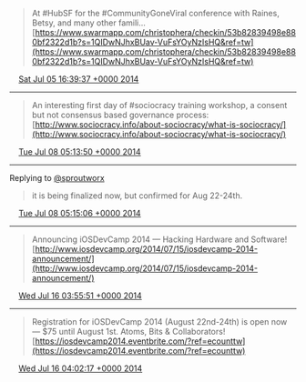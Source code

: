 > At #HubSF for the #CommunityGoneViral conference with Raines, Betsy, and many other famili... [https://www.swarmapp.com/christophera/checkin/53b82839498e880bf2322d1b?s=1QIDwNJhxBUav-VuFsYOyNzIsHQ&ref=tw](https://www.swarmapp.com/christophera/checkin/53b82839498e880bf2322d1b?s=1QIDwNJhxBUav-VuFsYOyNzIsHQ&ref=tw)

<img src="../../media/tweet.ico" width="12" /> [Sat Jul 05 16:39:37 +0000 2014](https://twitter.com/ChristopherA/status/485463018374180865)

----

> An interesting first day of #sociocracy training workshop, a consent but not consensus based governance process: [http://www.sociocracy.info/about-sociocracy/what-is-sociocracy/](http://www.sociocracy.info/about-sociocracy/what-is-sociocracy/)

<img src="../../media/tweet.ico" width="12" /> [Tue Jul 08 05:13:50 +0000 2014](https://twitter.com/ChristopherA/status/486377598901956608)

----

Replying to [@sproutworx](https://twitter.com/kpsteigs/status/486337241196027904)

> it is being finalized now, but confirmed for Aug 22-24th.

<img src="../../media/tweet.ico" width="12" /> [Tue Jul 08 05:15:06 +0000 2014](https://twitter.com/ChristopherA/status/486377916217819137)

----

> Announcing iOSDevCamp 2014 — Hacking Hardware and Software! [http://www.iosdevcamp.org/2014/07/15/iosdevcamp-2014-announcement/](http://www.iosdevcamp.org/2014/07/15/iosdevcamp-2014-announcement/)

<img src="../../media/tweet.ico" width="12" /> [Wed Jul 16 03:55:51 +0000 2014](https://twitter.com/ChristopherA/status/489257077764653056)

----

> Registration for iOSDevCamp 2014 (August 22nd-24th) is open now — $75 until August 1st. Atoms, Bits &amp; Collaborators! [https://iosdevcamp2014.eventbrite.com/?ref=ecounttw](https://iosdevcamp2014.eventbrite.com/?ref=ecounttw)

<img src="../../media/tweet.ico" width="12" /> [Wed Jul 16 04:02:17 +0000 2014](https://twitter.com/ChristopherA/status/489258694442352640)